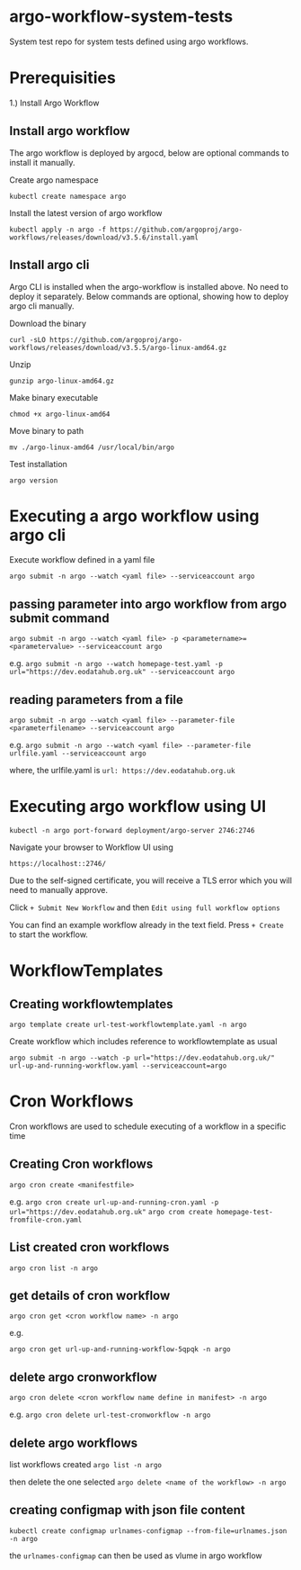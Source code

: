 # argo-workflow-system-tests
System test repo for system tests defined using  argo workflows.


# Prerequisities
1.) Install Argo Workflow

## Install argo workflow

The argo workflow is deployed by argocd, below are optional commands to install it manually.

Create argo namespace

`kubectl create namespace argo`

Install the latest version of argo workflow

`kubectl apply -n argo -f https://github.com/argoproj/argo-workflows/releases/download/v3.5.6/install.yaml`


## Install argo cli
Argo CLI is installed when the argo-workflow is installed above. No need to deploy it separately. Below commands are optional, showing how to deploy argo cli manually.

Download the binary

`curl -sLO https://github.com/argoproj/argo-workflows/releases/download/v3.5.5/argo-linux-amd64.gz`

Unzip

`gunzip argo-linux-amd64.gz`

Make binary executable

`chmod +x argo-linux-amd64`

Move binary to path

`mv ./argo-linux-amd64 /usr/local/bin/argo`

Test installation

`argo version`



# Executing a argo workflow using argo cli

Execute workflow defined in a yaml file

`argo submit -n argo --watch <yaml file> --serviceaccount argo`

## passing parameter into argo workflow from argo submit command

`argo submit -n argo --watch <yaml file> -p <parametername>=<parametervalue> --serviceaccount argo`

e.g.
`argo submit -n argo --watch homepage-test.yaml -p url="https://dev.eodatahub.org.uk" --serviceaccount argo`

## reading parameters from a file

`argo submit -n argo --watch <yaml file> --parameter-file <parameterfilename> --serviceaccount argo`

e.g.
`argo submit -n argo --watch <yaml file> --parameter-file urlfile.yaml --serviceaccount argo`

where, the urlfile.yaml is
`url: https://dev.eodatahub.org.uk`



# Executing argo workflow using UI

`kubectl -n argo port-forward deployment/argo-server 2746:2746`

Navigate your browser to Workflow UI using 

`https://localhost::2746/`

Due to the self-signed certificate, you will receive a TLS error which you will need to manually approve.

Click `+ Submit New Workflow` and then `Edit using full workflow options`

You can find an example workflow already in the text field. Press `+ Create` to start the workflow.


# WorkflowTemplates

## Creating workflowtemplates

`argo template create url-test-workflowtemplate.yaml -n argo`

Create workflow which includes reference to workflowtemplate as usual 

`argo submit -n argo --watch -p url="https://dev.eodatahub.org.uk/" url-up-and-running-workflow.yaml --serviceaccount=argo`


# Cron Workflows
Cron workflows are used to schedule executing of a workflow in a specific time


## Creating Cron workflows

`argo cron create <manifestfile>`

e.g.
`argo cron create url-up-and-running-cron.yaml -p url="https://dev.eodatahub.org.uk"`
`argo crom create homepage-test-fromfile-cron.yaml`

## List created cron workflows

`argo cron list -n argo`

## get details of cron workflow

`argo cron get <cron workflow name> -n argo`

e.g.

`argo cron get url-up-and-running-workflow-5qpqk -n argo`

## delete argo cronworkflow
`argo cron delete <cron workflow name define in manifest> -n argo`

e.g.
`argo cron delete url-test-cronworkflow -n argo`


## delete argo workflows
list workflows created
`argo list -n argo`

then delete the one selected
`argo delete <name of the workflow> -n argo`


## creating configmap with json file content
`kubectl create configmap urlnames-configmap --from-file=urlnames.json -n argo`

the `urlnames-configmap` can then be used as vlume in argo workflow